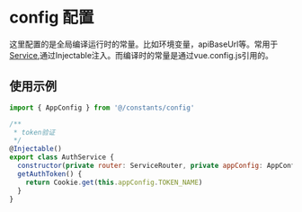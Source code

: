 # config 配置
这里配置的是全局编译运行时的常量。比如环境变量，apiBaseUrl等。常用于[Service](/saas/service.md),通过Injectable注入。而编译时的常量是通过vue.config.js引用的。
## 使用示例
```js {1,8,10}
import { AppConfig } from '@/constants/config'

/**
 * token验证
 */
@Injectable()
export class AuthService {
  constructor(private router: ServiceRouter, private appConfig: AppConfig) {}
  getAuthToken() {
    return Cookie.get(this.appConfig.TOKEN_NAME)
  }
}

```